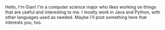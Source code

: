 Hello, I'm Gian! I'm a computer science major who likes working on things that are useful and interesting to me.
I mostly work in Java and Python, with other languages used as needed.
Maybe I'll post something here that interests you, too.
